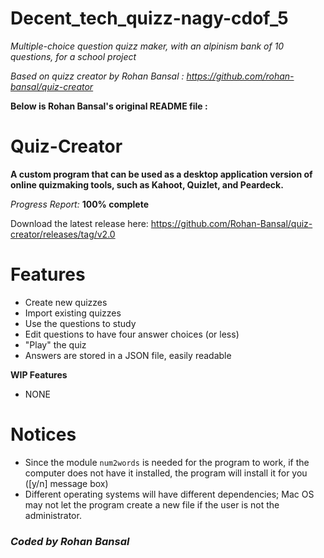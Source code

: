 # Decent_tech_quizz-nagy-cdof_5

*Multiple-choice question quizz maker, with an alpinism bank of 10 questions, for a school project*

*Based on quizz creator by Rohan Bansal : https://github.com/rohan-bansal/quiz-creator*

**Below is Rohan Bansal's  original README file :**

# Quiz-Creator

**A custom program that can be used as a desktop application version of online quizmaking tools, such as Kahoot, Quizlet, and Peardeck.**

*Progress Report:* **100% complete**

Download the latest release here: https://github.com/Rohan-Bansal/quiz-creator/releases/tag/v2.0

# Features

- Create new quizzes
- Import existing quizzes
- Use the questions to study
- Edit questions to have four answer choices (or less)
- "Play" the quiz
- Answers are stored in a JSON file, easily readable

**WIP Features**

- NONE

# Notices

- Since the module `num2words` is needed for the program to work, if the computer does not have it installed, the program will install it for you ([y/n] message box)
- Different operating systems will have different dependencies; Mac OS may not let the program create a new file if the user is not the administrator.


### *Coded by Rohan Bansal*





